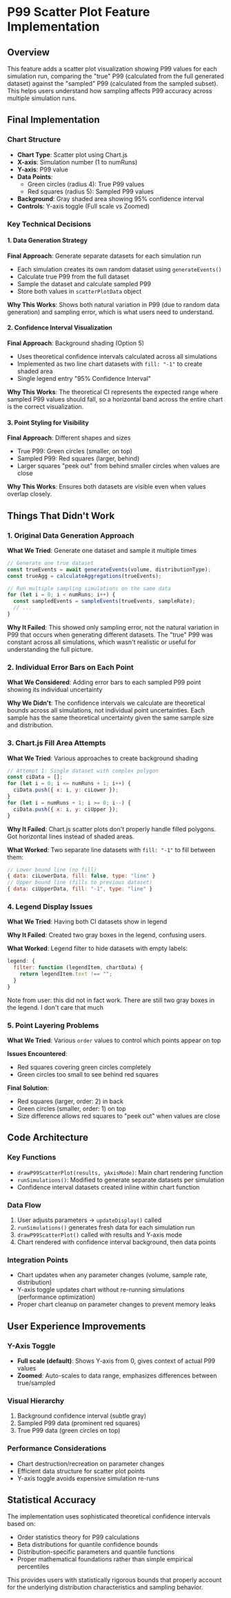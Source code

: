 # P99 Scatter Plot Feature Implementation

## Overview

This feature adds a scatter plot visualization showing P99 values for each simulation run, comparing the "true" P99 (calculated from the full generated dataset) against the "sampled" P99 (calculated from the sampled subset). This helps users understand how sampling affects P99 accuracy across multiple simulation runs.

## Final Implementation

### Chart Structure

- **Chart Type**: Scatter plot using Chart.js
- **X-axis**: Simulation number (1 to numRuns)
- **Y-axis**: P99 value
- **Data Points**:
  - Green circles (radius 4): True P99 values
  - Red squares (radius 5): Sampled P99 values
- **Background**: Gray shaded area showing 95% confidence interval
- **Controls**: Y-axis toggle (Full scale vs Zoomed)

### Key Technical Decisions

#### 1. Data Generation Strategy

**Final Approach**: Generate separate datasets for each simulation run

- Each simulation creates its own random dataset using `generateEvents()`
- Calculate true P99 from the full dataset
- Sample the dataset and calculate sampled P99
- Store both values in `scatterPlotData` object

**Why This Works**: Shows both natural variation in P99 (due to random data generation) and sampling error, which is what users need to understand.

#### 2. Confidence Interval Visualization

**Final Approach**: Background shading (Option 5)

- Uses theoretical confidence intervals calculated across all simulations
- Implemented as two line chart datasets with `fill: "-1"` to create shaded area
- Single legend entry "95% Confidence Interval"

**Why This Works**: The theoretical CI represents the expected range where sampled P99 values should fall, so a horizontal band across the entire chart is the correct visualization.

#### 3. Point Styling for Visibility

**Final Approach**: Different shapes and sizes

- True P99: Green circles (smaller, on top)
- Sampled P99: Red squares (larger, behind)
- Larger squares "peek out" from behind smaller circles when values are close

**Why This Works**: Ensures both datasets are visible even when values overlap closely.

## Things That Didn't Work

### 1. Original Data Generation Approach

**What We Tried**: Generate one dataset and sample it multiple times

```javascript
// Generate one true dataset
const trueEvents = await generateEvents(volume, distributionType);
const trueAgg = calculateAggregations(trueEvents);

// Run multiple sampling simulations on the same data
for (let i = 0; i < numRuns; i++) {
  const sampledEvents = sampleEvents(trueEvents, sampleRate);
  // ...
}
```

**Why It Failed**: This showed only sampling error, not the natural variation in P99 that occurs when generating different datasets. The "true" P99 was constant across all simulations, which wasn't realistic or useful for understanding the full picture.

### 2. Individual Error Bars on Each Point

**What We Considered**: Adding error bars to each sampled P99 point showing its individual uncertainty

**Why We Didn't**: The confidence intervals we calculate are theoretical bounds across all simulations, not individual point uncertainties. Each sample has the same theoretical uncertainty given the same sample size and distribution.

### 3. Chart.js Fill Area Attempts

**What We Tried**: Various approaches to create background shading

```javascript
// Attempt 1: Single dataset with complex polygon
const ciData = [];
for (let i = 0; i <= numRuns + 1; i++) {
  ciData.push({ x: i, y: ciLower });
}
for (let i = numRuns + 1; i >= 0; i--) {
  ciData.push({ x: i, y: ciUpper });
}
```

**Why It Failed**: Chart.js scatter plots don't properly handle filled polygons. Got horizontal lines instead of shaded areas.

**What Worked**: Two separate line datasets with `fill: "-1"` to fill between them:

```javascript
// Lower bound line (no fill)
{ data: ciLowerData, fill: false, type: "line" }
// Upper bound line (fills to previous dataset)
{ data: ciUpperData, fill: "-1", type: "line" }
```

### 4. Legend Display Issues

**What We Tried**: Having both CI datasets show in legend

**Why It Failed**: Created two gray boxes in the legend, confusing users.

**What Worked**: Legend filter to hide datasets with empty labels:

```javascript
legend: {
  filter: function (legendItem, chartData) {
    return legendItem.text !== "";
  }
}
```

Note from user: this did not in fact work. There are still two gray boxes in the legend. I don't care that much

### 5. Point Layering Problems

**What We Tried**: Various `order` values to control which points appear on top

**Issues Encountered**:

- Red squares covering green circles completely
- Green circles too small to see behind red squares

**Final Solution**:

- Red squares (larger, order: 2) in back
- Green circles (smaller, order: 1) on top
- Size difference allows red squares to "peek out" when values are close

## Code Architecture

### Key Functions

- `drawP99ScatterPlot(results, yAxisMode)`: Main chart rendering function
- `runSimulations()`: Modified to generate separate datasets per simulation
- Confidence interval datasets created inline within chart function

### Data Flow

1. User adjusts parameters → `updateDisplay()` called
2. `runSimulations()` generates fresh data for each simulation run
3. `drawP99ScatterPlot()` called with results and Y-axis mode
4. Chart rendered with confidence interval background, then data points

### Integration Points

- Chart updates when any parameter changes (volume, sample rate, distribution)
- Y-axis toggle updates chart without re-running simulations (performance optimization)
- Proper chart cleanup on parameter changes to prevent memory leaks

## User Experience Improvements

### Y-Axis Toggle

- **Full scale (default)**: Shows Y-axis from 0, gives context of actual P99 values
- **Zoomed**: Auto-scales to data range, emphasizes differences between true/sampled

### Visual Hierarchy

1. Background confidence interval (subtle gray)
2. Sampled P99 data (prominent red squares)
3. True P99 data (green circles on top)

### Performance Considerations

- Chart destruction/recreation on parameter changes
- Efficient data structure for scatter plot points
- Y-axis toggle avoids expensive simulation re-runs

## Statistical Accuracy

The implementation uses sophisticated theoretical confidence intervals based on:

- Order statistics theory for P99 calculations
- Beta distributions for quantile confidence bounds
- Distribution-specific parameters and quantile functions
- Proper mathematical foundations rather than simple empirical percentiles

This provides users with statistically rigorous bounds that properly account for the underlying distribution characteristics and sampling behavior.
